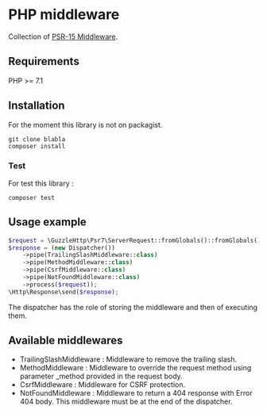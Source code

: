 # PHP middleware

Collection of [PSR-15 Middleware](https://github.com/php-fig/fig-standards/blob/master/proposed/http-middleware/middleware.md).

## Requirements

PHP >= 7.1

## Installation

For the moment this library is not on packagist.

```shell
git clone blabla
composer install
```

### Test

For test this library :

```shell
composer test
```

## Usage example

```php
$request = \GuzzleHttp\Psr7\ServerRequest::fromGlobals()::fromGlobals();
$response = (new Dispatcher())
    ->pipe(TrailingSlashMiddleware::class)
    ->pipe(MethodMiddleware::class)
    ->pipe(CsrfMiddleware::class)
    ->pipe(NotFoundMiddleware::class)
    ->process($request));
\Http\Response\send($response);
```

The dispatcher has the role of storing the middleware and then of executing them.

## Available middlewares

* TrailingSlashMiddleware : Middleware to remove the trailing slash.
* MethodMiddleware : Middleware to override the request method using parameter _method provided in the request body.
* CsrfMiddleware : Middleware for CSRF protection.
* NotFoundMiddleware :  Middleware to return a 404 response with Error 404 body. This middleware must be at the end of the dispatcher.
